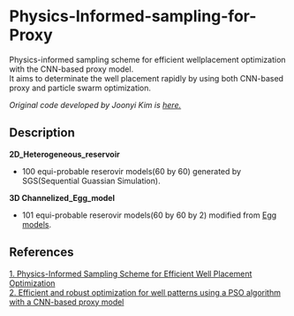 # Physics-Informed-sampling-for-Proxy
Physics-informed sampling scheme for efficient wellplacement optimization with the CNN-based proxy model.  
It aims to determinate the well placement rapidly by using both CNN-based proxy and particle swarm optimization.

<i>Original code developed by Joonyi Kim is [here.](https://github.com/Joonyi47/sequential-FDP-proxy-python)</i>

## Description
<b>2D_Heterogeneous_reservoir</b>  
- 100 equi-probable reserovir models(60 by 60) generated by SGS(Sequential Guassian Simulation).  

<b>3D Channelized_Egg_model</b>  
- 101 equi-probable reserovir models(60 by 60 by 2) modified from [Egg models](https://doi.org/10.1002/gdj3.21).


## References
[1. Physics-Informed Sampling Scheme for Efficient Well Placement Optimization](https://doi.org/10.1115/1.4066103)  
[2. Efficient and robust optimization for well patterns using a PSO algorithm with a CNN-based proxy model](https://doi.org/10.1016/j.petrol.2021.109088)
